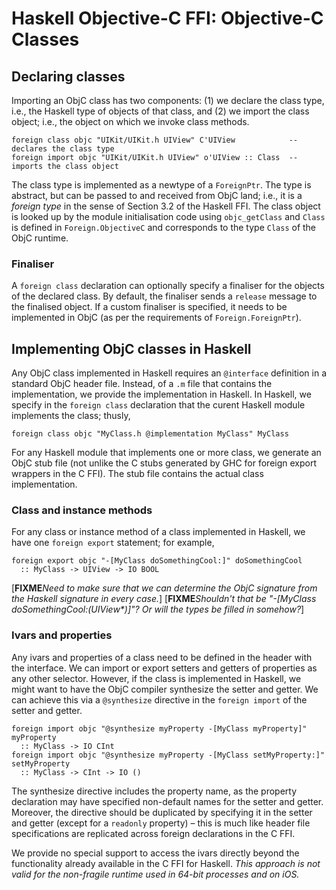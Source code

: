# Haskell Objective-C FFI: Objective-C Classes

## Declaring classes


Importing an ObjC class has two components: (1) we declare the class type, i.e., the Haskell type of objects of that class, and (2) we import the class object; i.e., the object on which we invoke class methods.

```wiki
foreign class objc "UIKit/UIKit.h UIView" C'UIView            -- declares the class type
foreign import objc "UIKit/UIKit.h UIView" o'UIView :: Class  -- imports the class object
```


The class type is implemented as a newtype of a `ForeignPtr`.  The type is abstract, but can be passed to and received from ObjC land; i.e., it is a *foreign type* in the sense of Section 3.2 of the Haskell FFI.  The class object is looked up by the module initialisation code using `objc_getClass` and `Class` is defined in `Foreign.ObjectiveC` and corresponds to the type `Class` of the ObjC runtime.

### Finaliser


A `foreign class` declaration can optionally specify a finaliser for the objects of the declared class.  By default, the finaliser sends a `release` message to the finalised object.  If a custom finaliser is specified, it needs to be implemented in ObjC (as per the requirements of `Foreign.ForeignPtr`).

## Implementing ObjC classes in Haskell


Any ObjC class implemented in Haskell requires an `@interface` definition in a standard ObjC header file.  Instead, of a `.m` file that contains the implementation, we provide the implementation in Haskell.  In Haskell, we specify in the `foreign class` declaration that the curent Haskell module implements the class; thusly,

```wiki
foreign class objc "MyClass.h @implementation MyClass" MyClass
```


For any Haskell module that implements one or more class, we generate an ObjC stub file (not unlike the C stubs generated by GHC for foreign export wrappers in the C FFI).  The stub file contains the actual class implementation.

### Class and instance methods


For any class or instance method of a class implemented in Haskell, we have one `foreign export` statement; for example,

```wiki
foreign export objc "-[MyClass doSomethingCool:]" doSomethingCool 
  :: MyClass -> UIView -> IO BOOL
```


\[**FIXME***Need to make sure that we can determine the ObjC signature from the Haskell signature in every case.*\]
\[**FIXME***Shouldn't that be "-\[MyClass doSomethingCool:(UIView\*)\]"?  Or will the types be filled in somehow?*\]

### Ivars and properties


Any ivars and properties of a class need to be defined in the header with the interface.  We can import or export setters and getters of properties as any other selector.  However, if the class is implemented in Haskell, we might want to have the ObjC compiler synthesize the setter and getter.  We can achieve this via a `@synthesize` directive in the `foreign import` of the setter and getter.

```wiki
foreign import objc "@synthesize myProperty -[MyClass myProperty]" myProperty 
  :: MyClass -> IO CInt
foreign import objc "@synthesize myProperty -[MyClass setMyProperty:]" setMyProperty 
  :: MyClass -> CInt -> IO ()
```


The synthesize directive includes the property name, as the property declaration may have specified non-default names for the setter and getter.  Moreover, the directive should be duplicated by specifying it in the setter and getter (except for a `readonly` property) – this is much like header file specifications are replicated across foreign declarations in the C FFI.


We provide no special support to access the ivars directly beyond the functionality already available in the C FFI for Haskell. *This approach is not valid for the non-fragile runtime used in 64-bit processes and on iOS.*